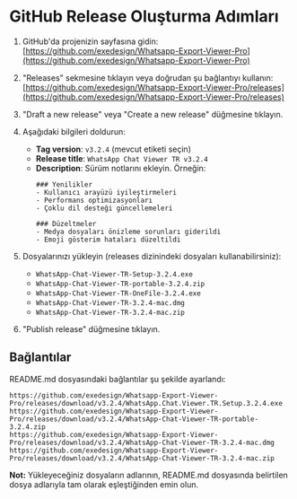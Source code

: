 # GitHub Release Oluşturma Adımları

1. GitHub'da projenizin sayfasına gidin: [https://github.com/exedesign/Whatsapp-Export-Viewer-Pro](https://github.com/exedesign/Whatsapp-Export-Viewer-Pro)

2. "Releases" sekmesine tıklayın veya doğrudan şu bağlantıyı kullanın: [https://github.com/exedesign/Whatsapp-Export-Viewer-Pro/releases](https://github.com/exedesign/Whatsapp-Export-Viewer-Pro/releases)

3. "Draft a new release" veya "Create a new release" düğmesine tıklayın.

4. Aşağıdaki bilgileri doldurun:
   - **Tag version**: `v3.2.4` (mevcut etiketi seçin)
   - **Release title**: `WhatsApp Chat Viewer TR v3.2.4`
   - **Description**: Sürüm notlarını ekleyin. Örneğin:
     ```
     ### Yenilikler
     - Kullanıcı arayüzü iyileştirmeleri
     - Performans optimizasyonları
     - Çoklu dil desteği güncellemeleri
     
     ### Düzeltmeler
     - Medya dosyaları önizleme sorunları giderildi
     - Emoji gösterim hataları düzeltildi
     ```

5. Dosyalarınızı yükleyin (releases dizinindeki dosyaları kullanabilirsiniz):
   - `WhatsApp-Chat-Viewer-TR-Setup-3.2.4.exe`
   - `WhatsApp-Chat-Viewer-TR-portable-3.2.4.zip`
   - `WhatsApp-Chat-Viewer-TR-OneFile-3.2.4.exe`
   - `WhatsApp-Chat-Viewer-TR-3.2.4-mac.dmg`
   - `WhatsApp-Chat-Viewer-TR-3.2.4-mac.zip`

6. "Publish release" düğmesine tıklayın.

## Bağlantılar

README.md dosyasındaki bağlantılar şu şekilde ayarlandı:

```
https://github.com/exedesign/Whatsapp-Export-Viewer-Pro/releases/download/v3.2.4/WhatsApp.Chat.Viewer.TR.Setup.3.2.4.exe
https://github.com/exedesign/Whatsapp-Export-Viewer-Pro/releases/download/v3.2.4/WhatsApp-Chat-Viewer-TR-portable-3.2.4.zip
https://github.com/exedesign/Whatsapp-Export-Viewer-Pro/releases/download/v3.2.4/WhatsApp-Chat-Viewer-TR-3.2.4-mac.dmg
https://github.com/exedesign/Whatsapp-Export-Viewer-Pro/releases/download/v3.2.4/WhatsApp-Chat-Viewer-TR-3.2.4-mac.zip
```

**Not:** Yükleyeceğiniz dosyaların adlarının, README.md dosyasında belirtilen dosya adlarıyla tam olarak eşleştiğinden emin olun.